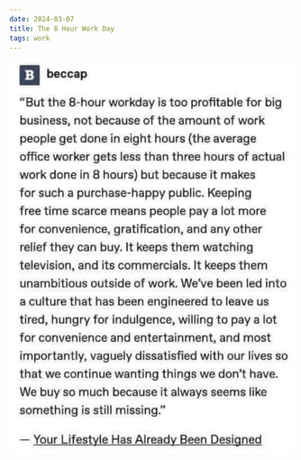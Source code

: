 ```yaml
---
date: 2024-03-07
title: The 8 Hour Work Day
tags: work
---
```


![workfreetime.jpeg](https://raw.githubusercontent.com/muneer78/muneer78.github.io/master/images/workfreetime.jpeg)
